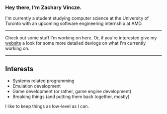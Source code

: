 ### Hey there, I'm Zachary Vincze.

I'm currently a student studying computer science at the University of Toronto with an upcoming software engineering internship at AMD.

---

Check out some stuff I'm working on here. Or, if you're interested give my [website](https://zacharyvincze.com) a look for some more detailed devlogs on what I'm currently working on.

---

## Interests

-   Systems related programming
-   Emulation development
-   Game development (or rather, game engine development)
-   Breaking things (and putting them back together, mostly)

I like to keep things as low-level as I can.
